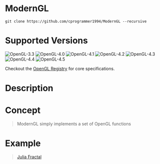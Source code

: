 # ModernGL

```
git clone https://github.com/cprogrammer1994/ModernGL --recursive
```

# Supported Versions

![OpenGL-3.3](https://raw.githubusercontent.com/cprogrammer1994/libOpenGL.a/master/Badges/OpenGL-33.png)
![OpenGL-4.0](https://raw.githubusercontent.com/cprogrammer1994/libOpenGL.a/master/Badges/OpenGL-40.png)
![OpenGL-4.1](https://raw.githubusercontent.com/cprogrammer1994/libOpenGL.a/master/Badges/OpenGL-41.png)
![OpenGL-4.2](https://raw.githubusercontent.com/cprogrammer1994/libOpenGL.a/master/Badges/OpenGL-42.png)
![OpenGL-4.3](https://raw.githubusercontent.com/cprogrammer1994/libOpenGL.a/master/Badges/OpenGL-43.png)
![OpenGL-4.4](https://raw.githubusercontent.com/cprogrammer1994/libOpenGL.a/master/Badges/OpenGL-44.png)
![OpenGL-4.5](https://raw.githubusercontent.com/cprogrammer1994/libOpenGL.a/master/Badges/OpenGL-45.png)

Checkout the [OpenGL Registry](https://www.opengl.org/registry/) for core specifications.

# Description

# Concept

> ModernGL simply implements a set of OpenGL functions

# Example

> [Julia Fractal](https://gist.github.com/cprogrammer1994/ecd69bc181e159305ad6)
